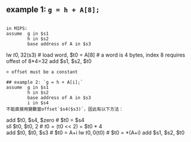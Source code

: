 ## example 1: `g = h + A[8];`
```

in MIPS:
assume 	g in $s1
		h in $s2
		base address of A in $s3
```
lw $t0, 32($s3)		# load word, $t0 = A[8]
					# a word is 4 bytes, index 8 requires offest of 8*4=32
add $s1, $s2, $t0
```
> offset must be a constant

## example 2: `g = h + A[i];`
assume 	g in $s1
		h in $s2
		base address of A in $s3
		i in $s4
不能直接用變數當offset`$s4($s3)`，因此有以下方法：
```
add $t0, $s4, $zero	# $t0 = $s4  
sll $t0, $t0, 2		# $t0 = ($t0 << 2) = $t0 * 4	
add $t0, $t0, $s3	# $t0 = A+i
lw $t0, 0($t0)		# $t0 = *(A+i)
add $s1, $s2, $t0
```


